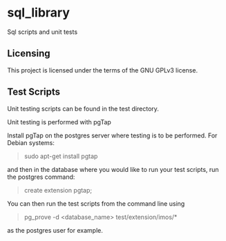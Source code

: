 # sql_library
Sql scripts and unit tests

## Licensing
This project is licensed under the terms of the GNU GPLv3 license.

## Test Scripts
Unit testing scripts can be found in the test directory.  

Unit testing is performed with pgTap

Install pgTap on the postgres server where testing is to be performed. For Debian systems:

> sudo apt-get install pgtap

and then in the database where you would like to run your test scripts, run the postgres command:

> create extension pgtap;

You can then run the test scripts from the command line using

> pg_prove -d &lt;database_name&gt; test/extension/imos/*

as the postgres user for example.
